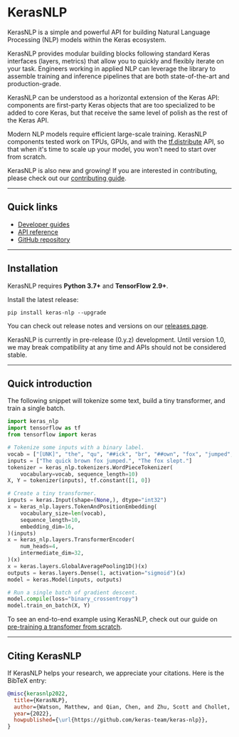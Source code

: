 # KerasNLP

KerasNLP is a simple and powerful API for building Natural Language Processing
(NLP) models within the Keras ecosystem.

KerasNLP provides modular building blocks following standard Keras interfaces
(layers, metrics) that allow you to quickly and flexibly iterate on your task.
Engineers working in applied NLP can leverage the library to assemble training
and inference pipelines that are both state-of-the-art and production-grade.

KerasNLP can be understood as a horizontal extension of the Keras API:
components are first-party Keras objects that are too specialized to be
added to core Keras, but that receive the same level of polish as the rest of
the Keras API.

Modern NLP models require efficient large-scale training. KerasNLP components
tested work on TPUs, GPUs, and with the
[tf.distribute](https://www.tensorflow.org/guide/distributed_training) API, so
that when it's time to scale up your model, you won't need to start over from
scratch.

KerasNLP is also new and growing! If you are interested in contributing, please
check out our
[contributing guide](https://github.com/keras-team/keras-nlp/blob/master/CONTRIBUTING.md).

---
## Quick links

* [Developer guides](/guides/keras_nlp/)
* [API reference](/api/keras_nlp/)
* [GitHub repository](https://github.com/keras-team/keras-nlp)

---
## Installation

KerasNLP requires **Python 3.7+** and **TensorFlow 2.9+**.

Install the latest release:

```
pip install keras-nlp --upgrade
```

You can check out release notes and versions on our
[releases page](https://github.com/keras-team/keras-nlp/releases).

KerasNLP is currently in pre-release (0.y.z) development. Until version 1.0, we
may break compatibility at any time and APIs should not be considered stable.

---
## Quick introduction

The following snippet will tokenize some text, build a tiny transformer, and
train a single batch.

```python
import keras_nlp
import tensorflow as tf
from tensorflow import keras

# Tokenize some inputs with a binary label.
vocab = ["[UNK]", "the", "qu", "##ick", "br", "##own", "fox", "jumped", "."]
inputs = ["The quick brown fox jumped.", "The fox slept."]
tokenizer = keras_nlp.tokenizers.WordPieceTokenizer(
    vocabulary=vocab, sequence_length=10)
X, Y = tokenizer(inputs), tf.constant([1, 0])

# Create a tiny transformer.
inputs = keras.Input(shape=(None,), dtype="int32")
x = keras_nlp.layers.TokenAndPositionEmbedding(
    vocabulary_size=len(vocab),
    sequence_length=10,
    embedding_dim=16,
)(inputs)
x = keras_nlp.layers.TransformerEncoder(
    num_heads=4,
    intermediate_dim=32,
)(x)
x = keras.layers.GlobalAveragePooling1D()(x)
outputs = keras.layers.Dense(1, activation="sigmoid")(x)
model = keras.Model(inputs, outputs)

# Run a single batch of gradient descent.
model.compile(loss="binary_crossentropy")
model.train_on_batch(X, Y)
```

To see an end-to-end example using KerasNLP, check out our guide on
[pre-training a transfomer from scratch](/guides/keras_nlp/transformer_pretraining/).

---
## Citing KerasNLP

If KerasNLP helps your research, we appreciate your citations.
Here is the BibTeX entry:

```bibtex
@misc{kerasnlp2022,
  title={KerasNLP},
  author={Watson, Matthew, and Qian, Chen, and Zhu, Scott and Chollet, Fran\c{c}ois and others},
  year={2022},
  howpublished={\url{https://github.com/keras-team/keras-nlp}},
}
```

